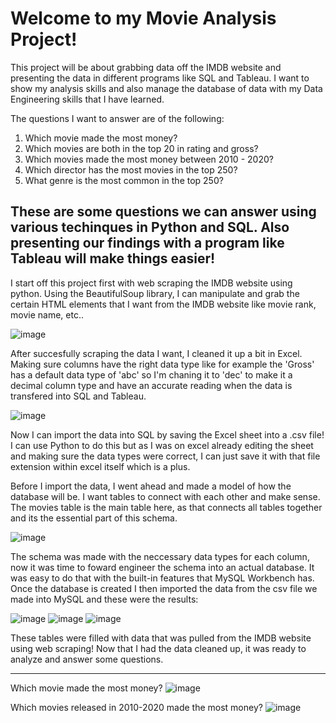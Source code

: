 # Welcome to my Movie Analysis Project! <br>
This project will be about grabbing data off the IMDB website and presenting the data in different programs like SQL and Tableau. I want to show my analysis skills and also manage the database of data with my Data Engineering skills that I have learned.

The questions I want to answer are of the following:
1. Which movie made the most money?
2. Which movies are both in the top 20 in rating and gross?
3. Which movies made the most money between 2010 - 2020?
4. Which director has the most movies in the top 250? 
5. What genre is the most common in the top 250?

These are some questions we can answer using various techinques in Python and SQL. Also presenting our findings with a program like Tableau will make things easier! 
---------------------------------------------------------------------------------------------------------
I start off this project first with web scraping the IMDB website using python. Using the BeautifulSoup library, I can manipulate and grab the certain HTML elements that I want from the IMDB website like movie rank, movie name, etc.. 

![image](PythonCode.png)

After succesfully scraping the data I want, I cleaned it up a bit in Excel. Making sure columns have the right data type like for example the 'Gross' has a default data type of 'abc' so I'm chaning it to 'dec' to make it a decimal column type and have an accurate reading when the data is transfered into SQL and Tableau. 

![image](ExcelDataType.png)

Now I can import the data into SQL by saving the Excel sheet into a .csv file! I can use Python to do this but as I was on excel already editing the sheet and making sure the data types were correct, I can just save it with that file extension within excel itself which is a plus. 

Before I import the data, I went ahead and made a model of how the database will be. I want tables to connect with each other and make sense. The movies table is the main table here, as that connects all tables together and its the essential part of this schema. 

![image](RelationalDiagramforDatabase.png)

The schema was made with the neccessary data types for each column, now it was time to foward engineer the schema into an actual database. It was easy to do that with the built-in features that MySQL Workbench has. Once the database is created I then imported the data from the csv file we made into MySQL and these were the results:

![image](MovieTable.png)
![image](DirectorTable.png)
![image](ActorsTable.png)

These tables were filled with data that was pulled from the IMDB website using web scraping! Now that I had the data cleaned up, it was ready to analyze and answer some questions.

------------------------------------------------------------------------------------------------------------------------------------------------------------

Which movie made the most money?
![image](MovieMostGross.png)<br>

Which movies released in 2010-2020 made the most money?
![image](GrossAmount2010.png)

